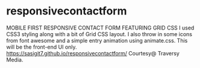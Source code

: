 # responsivecontactform
MOBILE FIRST RESPONSIVE CONTACT FORM FEATURING GRID CSS
I used CSS3 styling along with a bit of Grid CSS layout. 
I also throw in some icons from font awesome and a simple entry animation using animate.css. 
This will be the front-end UI only. 
https://sasigit7.github.io/responsivecontactform/
Courtesy@ Traversy Media.
